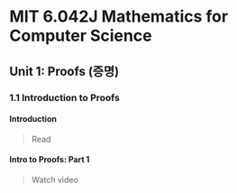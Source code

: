# MIT 6.042J Mathematics for Computer Science

## Unit 1: Proofs (증명)

### 1.1 Introduction to Proofs

#### Introduction
> Read

#### Intro to Proofs: Part 1
> Watch video

